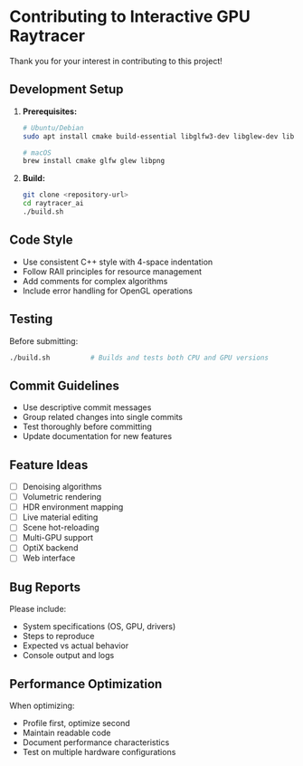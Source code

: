 # Contributing to Interactive GPU Raytracer

Thank you for your interest in contributing to this project! 

## Development Setup

1. **Prerequisites:**
   ```bash
   # Ubuntu/Debian
   sudo apt install cmake build-essential libglfw3-dev libglew-dev libpng-dev
   
   # macOS
   brew install cmake glfw glew libpng
   ```

2. **Build:**
   ```bash
   git clone <repository-url>
   cd raytracer_ai
   ./build.sh
   ```

## Code Style

- Use consistent C++ style with 4-space indentation
- Follow RAII principles for resource management
- Add comments for complex algorithms
- Include error handling for OpenGL operations

## Testing

Before submitting:
```bash
./build.sh          # Builds and tests both CPU and GPU versions
```

## Commit Guidelines

- Use descriptive commit messages
- Group related changes into single commits
- Test thoroughly before committing
- Update documentation for new features

## Feature Ideas

- [ ] Denoising algorithms
- [ ] Volumetric rendering
- [ ] HDR environment mapping
- [ ] Live material editing
- [ ] Scene hot-reloading
- [ ] Multi-GPU support
- [ ] OptiX backend
- [ ] Web interface

## Bug Reports

Please include:
- System specifications (OS, GPU, drivers)
- Steps to reproduce
- Expected vs actual behavior
- Console output and logs

## Performance Optimization

When optimizing:
- Profile first, optimize second  
- Maintain readable code
- Document performance characteristics
- Test on multiple hardware configurations

